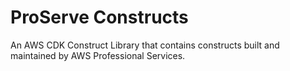 # ProServe Constructs

An AWS CDK Construct Library that contains constructs built and maintained by
AWS Professional Services.
